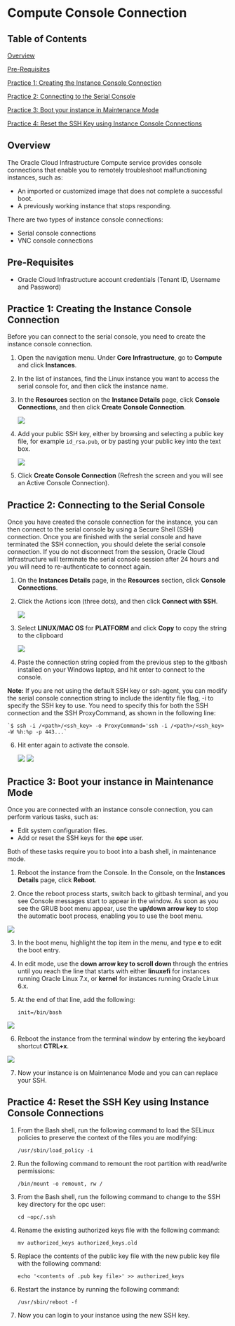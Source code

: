 # Compute Console Connection

## Table of Contents

[Overview](#overview)

[Pre-Requisites](#pre-requisites)

[Practice 1: Creating the Instance Console Connection](#practice-1-creating-the-instance-console-connection)

[Practice 2: Connecting to the Serial Console](#practice-2-connecting-to-serial-console)

[Practice 3: Boot your instance in Maintenance Mode](#practice-3-boot-your-instance-in-maintenance-mode)

[Practice 4: Reset the SSH Key using Instance Console Connections](#practice-4-reset-the-ssh-key-using-instance-console-connections)

## Overview

The Oracle Cloud Infrastructure Compute service provides console connections that enable you to remotely troubleshoot malfunctioning instances, such as:

- An imported or customized image that does not complete a successful boot.
- A previously working instance that stops responding.

There are two types of instance console connections:

- Serial console connections
- VNC console connections

## Pre-Requisites 

- Oracle Cloud Infrastructure account credentials (Tenant ID, Username and Password)

## Practice 1: Creating the Instance Console Connection

Before you can connect to the serial console, you need to create the instance console connection.

1. Open the navigation menu. Under **Core Infrastructure**, go to **Compute** and click **Instances**.

2. In the list of instances, find the Linux instance you want to access the serial console for, and then click the instance name.

3. In the **Resources** section on the **Instance Details** page, click **Console Connections**, and then click **Create Console Connection**.
   
   ![]( img/image001.png)
   
4. Add your public SSH key, either by browsing and selecting a public key file, for example `id_rsa.pub`, or by pasting your public key into the text box.
   
   ![]( img/image002.png)
   
5. Click **Create Console Connection** (Refresh the screen and you will see an Active Console Connection).

  
## Practice 2: Connecting to the Serial Console

Once you have created the console connection for the instance, you can then connect to the serial console by using a Secure Shell (SSH) connection. Once you are finished with the serial console and have terminated the SSH connection, you should delete the serial console connection. If you do not disconnect from the session, Oracle Cloud Infrastructure will terminate the serial console session after 24 hours and you will need to re-authenticate to connect again.


1. On the **Instances Details** page, in the **Resources** section, click **Console Connections**.

2. Click the Actions icon (three dots), and then click **Connect with SSH**.
   
   ![]( img/image003.png)

3. Select **LINUX/MAC OS** for **PLATFORM** and click **Copy** to copy the string to the clipboard
   
   ![]( img/image004.png)
   
4. Paste the connection string copied from the previous step to the gitbash installed on your Windows laptop, and hit enter to connect to the console.

**Note:** 
If you are not using the default SSH key or ssh-agent, you can modify the serial console connection string to include the identity file flag, -i to specify the SSH key to use. You need to specify this for both the SSH connection and the SSH ProxyCommand, as shown in the following line:


    `$ ssh -i /<path>/<ssh_key> -o ProxyCommand='ssh -i /<path>/<ssh_key> -W %h:%p -p 443...`
    
6. Hit enter again to activate the console.
    
    ![]( img/image005.png)
    ![]( img/image006.png)
   

## Practice 3: Boot your instance in Maintenance Mode

Once you are connected with an instance console connection, you can perform various tasks, such as:

- Edit system configuration files.
- Add or reset the SSH keys for the **opc** user.

Both of these tasks require you to boot into a bash shell, in maintenance mode.
  
1. Reboot the instance from the Console. In the Console, on the **Instances Details** page, click **Reboot**.
  
2. Once the reboot process starts, switch back to gitbash terminal, and you see Console messages start to appear in the window. As soon as you see the GRUB boot menu appear, use the **up/down arrow key** to stop the automatic boot process, enabling you to use the boot menu.
  
  ![]( img/image007.png)
  
3. In the boot menu, highlight the top item in the menu, and type **e** to edit the boot entry.
  
4. In edit mode, use the **down arrow key to scroll down** through the entries until you reach the line that starts with either **linuxefi** for instances running Oracle Linux 7.x, or **kernel** for instances running Oracle Linux 6.x.
  
5. At the end of that line, add the following:
  
     `init=/bin/bash`
    
![]( img/image008.png)
    
6. Reboot the instance from the terminal window by entering the keyboard shortcut **CTRL+x**.
   
![]( img/image009.png)

7. Now your instance is on Maintenance Mode and you can can replace your SSH.

## Practice 4: Reset the SSH Key using Instance Console Connections

1. From the Bash shell, run the following command to load the SELinux policies to preserve the context of the files you are modifying:

    `/usr/sbin/load_policy -i`

2. Run the following command to remount the root partition with read/write permissions:

    `/bin/mount -o remount, rw /`

3. From the Bash shell, run the following command to change to the SSH key directory for the opc user:

    `cd ~opc/.ssh`

4. Rename the existing authorized keys file with the following command:

    `mv authorized_keys authorized_keys.old`

5. Replace the contents of the public key file with the new public key file with the following command:

    `echo '<contents of .pub key file>' >> authorized_keys`

6. Restart the instance by running the following command:

    `/usr/sbin/reboot -f`

7. Now you can login to your instance using the new SSH key. 
